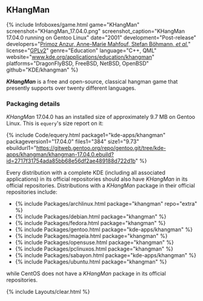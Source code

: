 ## KHangMan
{% include Infoboxes/game.html game="KHangMan" screenshot="KHangMan_17.04.0.png" screenshot_caption="KHangMan 17.04.0 running on Gentoo Linux" date="2001" development="Post-release" developers="<a href='https://www.kde.org/applications/education/khangman' link='_blank'>Primoz Anzur, Anne-Marie Mahfouf, Stefan Böhmann, <i>et al.</i></a>" license="<a href='https://github.com/KDE/khangman/blob/master/COPYING' link='_blank'>GPLv2</a>" genre="Education" language="C++, QML" website="<a href='https://www.kde.org/applications/education/khangman' link='_blank'>www.kde.org/applications/education/khangman</a>" platforms="DragonFlyBSD, FreeBSD, NetBSD, OpenBSD" github="KDE/khangman" %}

***KHangMan*** is a free and open-source, classical hangman game that presently supports over twenty different languages.

### Packaging details
*KHangMan* 17.04.0 has an installed size of approximately 9.7 MB on Gentoo Linux. This is `equery`'s size report on it:

{% include Code/equery.html package1="kde-apps/khangman" packageversion1="17.04.0" files1="384" size1="9.73" ebuildurl1="https://gitweb.gentoo.org/repo/gentoo.git/tree/kde-apps/khangman/khangman-17.04.0.ebuild?id=2717f31754ada85bb68e56df2ae489188d722d1b" %}

Every distribution with a complete KDE (including all associated applications) in its official repositories should also have *KHangMan* in its official repositories. Distributions with a *KHangMan* package in their official repositories include:

* {% include Packages/archlinux.html package="khangman" repo="extra" %}
* {% include Packages/debian.html package="khangman" %}
* {% include Packages/fedora.html package="khangman" %}
* {% include Packages/gentoo.html package="kde-apps/khangman" %}
* {% include Packages/mageia.html package="khangman" %}
* {% include Packages/opensuse.html package="khangman" %}
* {% include Packages/pclinuxos.html package="khangman" %}
* {% include Packages/sabayon.html package="kde-apps/khangman" %}
* {% include Packages/ubuntu.html package="khangman" %}

while CentOS does not have a *KHangMan* package in its official repositories. 

{% include Layouts/clear.html %}
